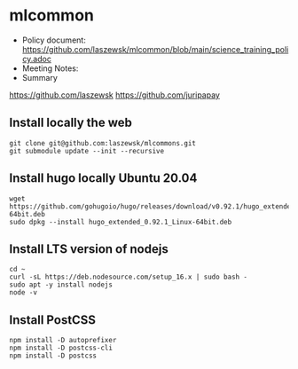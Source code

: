 # mlcommon

* Policy document: https://github.com/laszewsk/mlcommon/blob/main/science_training_policy.adoc
* Meeting Notes:
* Summary   



https://github.com/laszewsk
https://github.com/juripapay


## Install locally the web 

```
git clone git@github.com:laszewsk/mlcommons.git
git submodule update --init --recursive
```

## Install hugo locally Ubuntu 20.04

```
wget https://github.com/gohugoio/hugo/releases/download/v0.92.1/hugo_extended_0.92.1_Linux-64bit.deb
sudo dpkg --install hugo_extended_0.92.1_Linux-64bit.deb 

```

## Install LTS version of nodejs

```
cd ~
curl -sL https://deb.nodesource.com/setup_16.x | sudo bash -
sudo apt -y install nodejs
node -v
```

## Install PostCSS

```
npm install -D autoprefixer
npm install -D postcss-cli
npm install -D postcss
```